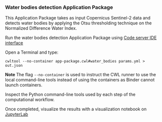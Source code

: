 ### Water bodies detection Application Package

This Application Package takes as input Copernicus Sentinel-2 data and detects water bodies by applying the Otsu thresholding technique on the Normalized Difference Water Index.

Run the water bodies detection Application Package using [Code server IDE interface](../../vscode/?folder=/home/jovyan/water-bodies)

Open a Terminal and type:

```
cwltool --no-container app-package.cwl#water_bodies params.yml > out.json
```

**Note** The flag `--no-container` is used to instruct the CWL runner to use the local command-line tools instead of using the containers as Binder cannot launch containers.

Inspect the Python command-line tools used by each step of the computational workflow.

Once completed, visualize the results with a visualization notebook on [JupyterLab](../../lab) 



